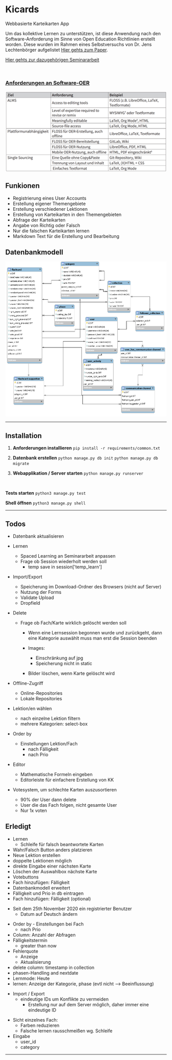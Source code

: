 # Kicards
Webbasierte Karteikarten App <br>

Um das kollektive Lernen zu unterstützen, ist diese Anwendung nach den Software-Anforderung im Sinne von Open Education Richtlinien erstellt worden. Diese wurden im Rahmen eines Selbstversuchs von Dr. Jens Lechtenbörger aufgelistet [Hier gehts zum Paper](http://dx.doi.org/10.21240/mpaed/34/2019.03.02.X).

[Hier gehts zur dazugehörigen Seminararbeit](https://github.com/kalbe09/SeminararbeitOER)

<br>

### <u>**Anforderungen an Software-OER**</u> <br>
![Software-Anforderungen](/img/alms_framework.png)

## Funkionen
- Registrierung eines User Accounts
- Erstellung eigener Themengebiete  
- Erstellung verschiedener Lektionen
- Erstellung von Karteikarten in den Themengebieten
- Abfrage der Karteikarten
- Angabe von Richtig oder Falsch
- Nur die falschen Karteikarten lernen
- Markdown Text für die Erstellung und Bearbeitung

## Datenbankmodell
![Datenbankmodell](/img/Datenbankmodell.png)

<hr>

## Installation
1. **Anforderungen installieren** 
  ```pip install -r requirements/common.txt``` <br>

2. **Datenbank erstellen**
  ```python manage.py db init```
    ```python manage.py db migrate```<br>

3. **Webapplikation / Server starten**
    ```python manage.py runserver```


<br>

  **Tests starten** 
  ```python3 manage.py test```

  **Shell öffnen**
  ```python3 manage.py shell```
<hr>



## Todos
- Datenbank aktualisieren
- Lernen
  - Spaced Learning an Seminararbeit anpassen
  - Frage ob Session wiederholt werden soll
      - temp save in session['temp_learn']

- Import/Export
  - Speicherung im Download-Ordner des Browsers (nicht auf Server)
  - Nutzung der Forms
  - Validate Upload
  - Dropfield

- Delete 
  - Frage ob Fach/Karte wirklich gelöscht werden soll

	- Wenn eine Lernsession begonnen wurde und zurückgeht, dann eine Kategorie auswählt muss man erst die Session beenden
  
	- Images: 
		- Einschränkung auf jpg
		- Speicherung nicht in static
    - Bilder löschen, wenn Karte gelöscht wird

- Offline-Zugriff
  - Online-Repositories
  - Lokale Repositories

- Lektion/en wählen 
  - nach einzelne Lektion filtern
  - mehrere Kategorien: select-box

- Order by 
  - Einstellungen Lektion/Fach
    - nach Fälligkeit 
    - nach Prio

- Editor 
  - Mathematische Formeln eingeben
  - Editorleiste für einfachere Erstellung von KK

- Votesystem, um schlechte Karten auszusortieren
  - 90% der User dann delete
  - User die das Fach folgen, nicht gesamte User
  - Nur 1x voten



## Erledigt
- Lernen
  - Schleife für falsch beantwortete Karten
- Wahr/Falsch Button anders platzieren
- Neue Lektion erstellen
- doppelte Lektionen möglich
- direkte Eingabe einer nächsten Karte
- Löschen der Auswahlbox nächste Karte
- Votebuttons
- Fach hinzufügen: Fälligkeit
- Datenbankmodell erweitert
- Fälligkeit und Prio in db eintragen
- Fach hinzufügen: Fälligkeit (optional)
* Seit dem 25th November 2020 ein registrierter Benutzer
  * Datum auf Deutsch ändern
- Order by - Einstellungen bei Fach
  - nach Prio
- Column: Anzahl der Abfragen
- Fälligkeitstermin 
  - greater than now
- Fehlerquote
  - Anzeige
  - Aktualisierung
- delete column: timestamp in collection 
- phasen-Handling and nextdate
- Lernmode: Heute
- lernen: Anzeige der Kategorie, phase (evtl nicht --> Beeinflussung)
* Import / Export 
  - eindeutige IDs um Konflikte zu vermeiden
      - Erstellung nur auf dem Server möglich, daher immer eine eindeutige ID
- Sicht einzelnes Fach: 
  - Farben reduzieren
  - Falsche lernen rausschmeißen wg. Schleife
- Eingabe 
  - user_id
  - category


<hr>

